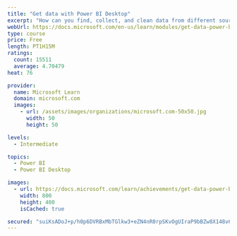 ```yaml
---
title: "Get data with Power BI Desktop"
excerpt: "How can you find, collect, and clean data from different sources? Power BI is a tool for making sense of your data. You will learn tricks to make data-gathering easier."
webUrl: https://docs.microsoft.com/en-us/learn/modules/get-data-power-bi/
type: course
price: Free
length: PT1H15M
ratings:
  count: 15511
  average: 4.70479
heat: 76

provider:
  name: Microsoft Learn
  domain: microsoft.com
  images:
    - url: /assets/images/organizations/microsoft.com-50x50.jpg
      width: 50
      height: 50

levels:
  - Intermediate

topics:
  - Power BI
  - Power BI Desktop

images:
  - url: https://docs.microsoft.com/learn/achievements/get-data-power-bi-desktop-social.png
    width: 800
    height: 400
    isCached: true

secured: "suiKsADoJ+p/h0p6DVRBxMbTGlkw3+eZN4nR0rpSKvOgUIraP9bBZw8X148v6oFGHbbYdzArh9wBUqmLBtAJqF4C48clJDySO7jW8mnJcEovbeL5qXdLR/7/lJupCqSwSJuGR0Wv9AOGLNzrh8yxoZtH9fS8lKoltFKLfmHXjfcvYdFrUmwo+XTVTplwZJB9stm8K6mpEupv5sAeQ8M/Zje64RVmzk1GMMhvX4Gx+/T6W5zlqSXJ/tsnmSp5l125WPt55WsSDv/HZ8ymodUi7RNn7bE9SBE6Lw9WCpZs+gMJQfzR+9GJ3wt/JOGxg7b5w0CNHFcnrT0hxo0CK2JIVDVd/GDnh1JxTFVdlGVHMAro4uOXObwT8cENfbfXJ55t67F0V7emKDLyAubfJqwcAgzVfzUrvpOgNnPB4pr8u7rtqszBFB4N+VCbpa/QMtx9;DdLYMzFFHZY095rsaZDh+A=="
---
```


